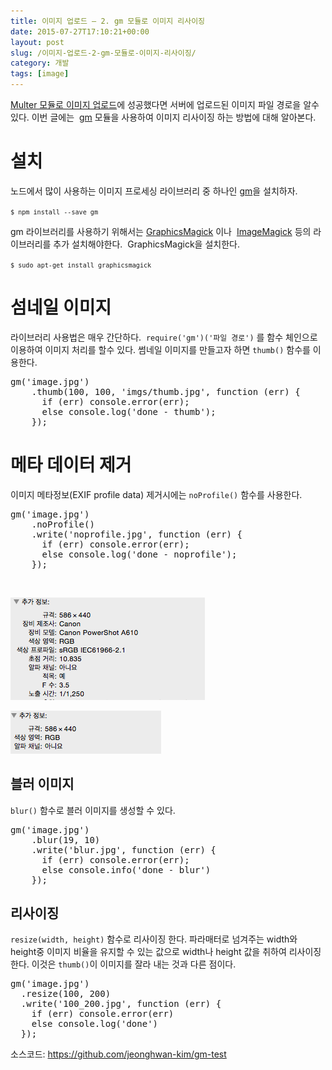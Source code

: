 ```yaml
---
title: 이미지 업로드 – 2. gm 모듈로 이미지 리사이징
date: 2015-07-27T17:10:21+00:00
layout: post
slug: /이미지-업로드-2-gm-모듈로-이미지-리사이징/
category: 개발
tags: [image]
---
```


<a href="http://whatilearn.com/%ec%9d%b4%eb%af%b8%ec%a7%80-%ec%97%85%eb%a1%9c%eb%93%9c-1-multer-%eb%aa%a8%eb%93%88%eb%a1%9c-%ed%8c%8c%ec%9d%bc-%ec%97%85%eb%a1%9c%eb%93%9c/">Multer 모듈로 이미지 업로드</a>에 성공했다면 서버에 업로드된 이미지 파일 경로을 알수 있다. 이번 글에는  <a href="http://aheckmann.github.io/gm/">gm</a> 모듈을 사용하여 이미지 리사이징 하는 방법에 대해 알아본다.

# 설치

노드에서 많이 사용하는 이미지 프로세싱 라이브러리 중 하나인 <a href="http://aheckmann.github.io/gm/">gm</a>을 설치하자.

<code>`$ npm install --save gm`</code>

gm 라이브러리를 사용하기 위해서는 <a href="http://www.graphicsmagick.org/" target="_blank">GraphicsMagick</a> 이나  <a href="http://www.imagemagick.org/" target="_blank">ImageMagick</a> 등의 라이브러리를 추가 설치해야한다.  GraphicsMagick을 설치한다.

<code>`$ sudo apt-get install graphicsmagick`</code>

# 섬네일 이미지

라이브러리 사용법은 매우 간단하다.  `require('gm')('파일 경로')` 를 함수 체인으로 이용하여 이미지 처리를 할수 있다. 썸네일 이미지를 만들고자 하면 `thumb()` 함수를 이용한다.

<pre class="lang:js decode:true ">gm('image.jpg')
    .thumb(100, 100, 'imgs/thumb.jpg', function (err) {
      if (err) console.error(err);
      else console.log('done - thumb');
    });</pre>

# 메타 데이터 제거

이미지 메타정보(EXIF profile data) 제거시에는 `noProfile()` 함수를 사용한다.

<pre class="lang:js decode:true crayon-selected">gm('image.jpg')
    .noProfile()
    .write('noprofile.jpg', function (err) {
      if (err) console.error(err);
      else console.log('done - noprofile');
    });
</pre>

&nbsp;

![](/assets/imgs/2015/gm1.png)

![](/assets/imgs/2015/gm2.png)

## 블러 이미지

`blur()` 함수로 블러 이미지를 생성할 수 있다.

<pre class="lang:js decode:true ">gm('image.jpg')
    .blur(19, 10)
    .write('blur.jpg', function (err) {
      if (err) console.error(err);
      else console.info('done - blur')
    });</pre>

## 리사이징

`resize(width, height)` 함수로 리사이징 한다. 파라매터로 넘겨주는 width와 height중 이미지 비율을 유지할 수 있는 값으로 width나 height 값을 취하여 리사이징한다. 이것은 `thumb()`이 이미지를 잘라 내는 것과 다른 점이다.

<pre class="lang:js decode:true ">gm('image.jpg')
  .resize(100, 200)
  .write('100_200.jpg', function (err) {
    if (err) console.error(err)
    else console.log('done')
  });</pre>

소스코드: <a href="https://github.com/jeonghwan-kim/gm-test">https://github.com/jeonghwan-kim/gm-test</a>
